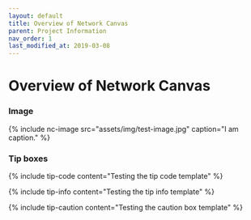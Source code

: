 ```yaml
---
layout: default
title: Overview of Network Canvas
parent: Project Information
nav_order: 1
last_modified_at: 2019-03-08
---
```


# Overview of Network Canvas

### Image

{% include nc-image src="assets/img/test-image.jpg" caption="I am caption." %}




### Tip boxes
{% include tip-code content="Testing the tip code template" %}

{% include tip-info content="Testing the tip info template" %}

{% include tip-caution content="Testing the caution box template" %}

